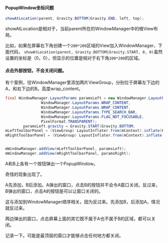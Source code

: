 #### PopupWindow坐标问题

```java
showAtLocation(parent, Gravity.BOTTOM|Gravity.END, left, top);
```

showAtLocation是相对于，当前parent所在的WindowManager中的根View布局。

比如，如果在屏幕右下角创建一个`200*200`区域的View加入WindowManager，下面代码，
`showAtLocation(parent, Gravity.BOTTOM|Gravity.START, 0, 0)`虽然设置的坐标是（0，0），但显示的位置是相对于右下角`200*200`的区域。



#### 点击外部按钮，不会关闭问题。

有个案例，往WindowManager里添加两片ViewGroup，分别位于屏幕左下边的A，和右下边的B。高度wrap_content。

```java
final WindowManager.LayoutParams paramsLeft = new WindowManager.LayoutParams(
                WindowManager.LayoutParams.WRAP_CONTENT,
                WindowManager.LayoutParams.WRAP_CONTENT,
                WindowManager.LayoutParams.TYPE_SEARCH_BAR,
                WindowManager.LayoutParams.FLAG_NOT_FOCUSABLE,
                PixelFormat.TRANSPARENT);
        paramsLeft.gravity = Gravity.START|Gravity.BOTTOM;
mLeftToolbarPanel = (ViewGroup) LayoutInflater.from(mContext).inflate(R.layout.toolbar_left_panel, null);
mRightToolbarPanel = (ViewGroup) LayoutInflater.from(mContext).inflate(R.layout.toolbar_right_panel, null);


mWindowManager.addView(mLeftToolbarPanel, paramsLeft);
mWindowManager.addView(mRightToolbarPanel, paramsRight);
```

A和B上各有一个按钮弹出一个PopupWindow。

奇怪的现象出现了。

A先添加，B后添加。A弹出的窗口，点击B的按钮并不会令A窗口关闭。反过来，B弹出的窗口，点击A的按钮是可以让窗口关闭的。

这与添加到WindowManager顺序相关。因为反过来。先添加B，后添加A，情况就反过来。

两边弹出的窗口，点击屏幕上面的其它既不属于A也不属于B的区域，都可以关闭。

记录一下。可能是最顶层的窗口才能够点击任何地方都关闭。

